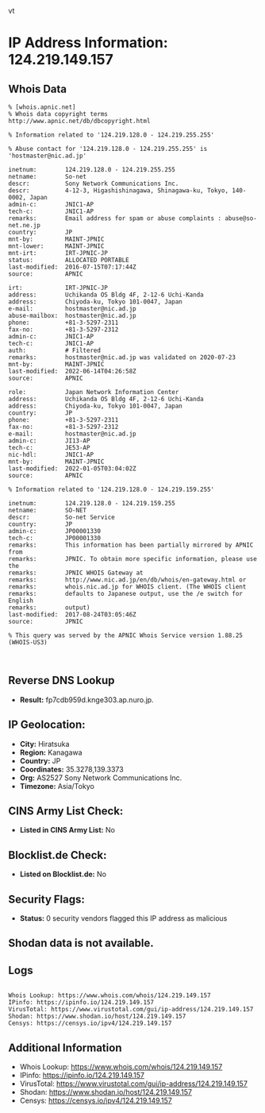 vt
# IP Address Information: 124.219.149.157

## Whois Data
```
% [whois.apnic.net]
% Whois data copyright terms    http://www.apnic.net/db/dbcopyright.html

% Information related to '124.219.128.0 - 124.219.255.255'

% Abuse contact for '124.219.128.0 - 124.219.255.255' is 'hostmaster@nic.ad.jp'

inetnum:        124.219.128.0 - 124.219.255.255
netname:        So-net
descr:          Sony Network Communications Inc.
descr:          4-12-3, Higashishinagawa, Shinagawa-ku, Tokyo, 140-0002, Japan
admin-c:        JNIC1-AP
tech-c:         JNIC1-AP
remarks:        Email address for spam or abuse complaints : abuse@so-net.ne.jp
country:        JP
mnt-by:         MAINT-JPNIC
mnt-lower:      MAINT-JPNIC
mnt-irt:        IRT-JPNIC-JP
status:         ALLOCATED PORTABLE
last-modified:  2016-07-15T07:17:44Z
source:         APNIC

irt:            IRT-JPNIC-JP
address:        Uchikanda OS Bldg 4F, 2-12-6 Uchi-Kanda
address:        Chiyoda-ku, Tokyo 101-0047, Japan
e-mail:         hostmaster@nic.ad.jp
abuse-mailbox:  hostmaster@nic.ad.jp
phone:          +81-3-5297-2311
fax-no:         +81-3-5297-2312
admin-c:        JNIC1-AP
tech-c:         JNIC1-AP
auth:           # Filtered
remarks:        hostmaster@nic.ad.jp was validated on 2020-07-23
mnt-by:         MAINT-JPNIC
last-modified:  2022-06-14T04:26:58Z
source:         APNIC

role:           Japan Network Information Center
address:        Uchikanda OS Bldg 4F, 2-12-6 Uchi-Kanda
address:        Chiyoda-ku, Tokyo 101-0047, Japan
country:        JP
phone:          +81-3-5297-2311
fax-no:         +81-3-5297-2312
e-mail:         hostmaster@nic.ad.jp
admin-c:        JI13-AP
tech-c:         JE53-AP
nic-hdl:        JNIC1-AP
mnt-by:         MAINT-JPNIC
last-modified:  2022-01-05T03:04:02Z
source:         APNIC

% Information related to '124.219.128.0 - 124.219.159.255'

inetnum:        124.219.128.0 - 124.219.159.255
netname:        SO-NET
descr:          So-net Service
country:        JP
admin-c:        JP00001330
tech-c:         JP00001330
remarks:        This information has been partially mirrored by APNIC from
remarks:        JPNIC. To obtain more specific information, please use the
remarks:        JPNIC WHOIS Gateway at
remarks:        http://www.nic.ad.jp/en/db/whois/en-gateway.html or
remarks:        whois.nic.ad.jp for WHOIS client. (The WHOIS client
remarks:        defaults to Japanese output, use the /e switch for English
remarks:        output)
last-modified:  2017-08-24T03:05:46Z
source:         JPNIC

% This query was served by the APNIC Whois Service version 1.88.25 (WHOIS-US3)



```
## Reverse DNS Lookup
- **Result:** fp7cdb959d.knge303.ap.nuro.jp.

## IP Geolocation:
- **City:** Hiratsuka
- **Region:** Kanagawa
- **Country:** JP
- **Coordinates:** 35.3278,139.3373
- **Org:** AS2527 Sony Network Communications Inc.
- **Timezone:** Asia/Tokyo

## CINS Army List Check:
- **Listed in CINS Army List:** 
No

## Blocklist.de Check:
- **Listed on Blocklist.de:** 
No

## Security Flags:
- **Status:** 0 security vendors flagged this IP address as malicious

## Shodan data is not available.

## Logs
```

Whois Lookup: https://www.whois.com/whois/124.219.149.157
IPinfo: https://ipinfo.io/124.219.149.157
VirusTotal: https://www.virustotal.com/gui/ip-address/124.219.149.157
Shodan: https://www.shodan.io/host/124.219.149.157
Censys: https://censys.io/ipv4/124.219.149.157

```
## Additional Information
- Whois Lookup: https://www.whois.com/whois/124.219.149.157
- IPinfo: https://ipinfo.io/124.219.149.157
- VirusTotal: https://www.virustotal.com/gui/ip-address/124.219.149.157
- Shodan: https://www.shodan.io/host/124.219.149.157
- Censys: https://censys.io/ipv4/124.219.149.157

